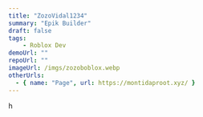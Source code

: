 ```yaml
---
title: "ZozoVidal1234"
summary: "Epik Builder"
draft: false
tags:
    - Roblox Dev
demoUrl: ""
repoUrl: ""
imageUrl: /imgs/zozoboblox.webp
otherUrls:
  - { name: "Page", url: https://montidaproot.xyz/ }
---
```


h